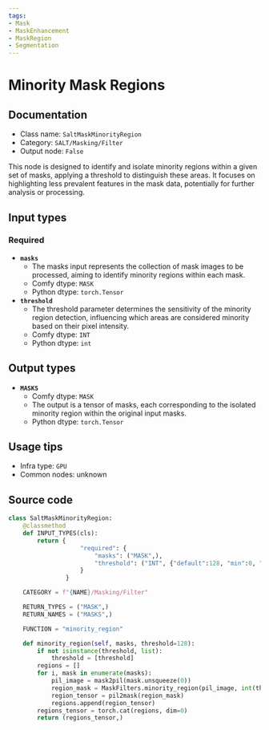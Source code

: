 ```yaml
---
tags:
- Mask
- MaskEnhancement
- MaskRegion
- Segmentation
---
```


# Minority Mask Regions
## Documentation
- Class name: `SaltMaskMinorityRegion`
- Category: `SALT/Masking/Filter`
- Output node: `False`

This node is designed to identify and isolate minority regions within a given set of masks, applying a threshold to distinguish these areas. It focuses on highlighting less prevalent features in the mask data, potentially for further analysis or processing.
## Input types
### Required
- **`masks`**
    - The masks input represents the collection of mask images to be processed, aiming to identify minority regions within each mask.
    - Comfy dtype: `MASK`
    - Python dtype: `torch.Tensor`
- **`threshold`**
    - The threshold parameter determines the sensitivity of the minority region detection, influencing which areas are considered minority based on their pixel intensity.
    - Comfy dtype: `INT`
    - Python dtype: `int`
## Output types
- **`MASKS`**
    - Comfy dtype: `MASK`
    - The output is a tensor of masks, each corresponding to the isolated minority region within the original input masks.
    - Python dtype: `torch.Tensor`
## Usage tips
- Infra type: `GPU`
- Common nodes: unknown


## Source code
```python
class SaltMaskMinorityRegion:
    @classmethod
    def INPUT_TYPES(cls):
        return {
                    "required": {
                        "masks": ("MASK",),
                        "threshold": ("INT", {"default":128, "min":0, "max":255, "step":1}),
                    }
                }

    CATEGORY = f"{NAME}/Masking/Filter"

    RETURN_TYPES = ("MASK",)
    RETURN_NAMES = ("MASKS",)

    FUNCTION = "minority_region"

    def minority_region(self, masks, threshold=128):
        if not isinstance(threshold, list):
            threshold = [threshold]
        regions = []
        for i, mask in enumerate(masks):
            pil_image = mask2pil(mask.unsqueeze(0))
            region_mask = MaskFilters.minority_region(pil_image, int(threshold[i if i < len(threshold) else -1]))
            region_tensor = pil2mask(region_mask)
            regions.append(region_tensor)
        regions_tensor = torch.cat(regions, dim=0)
        return (regions_tensor,)

```
